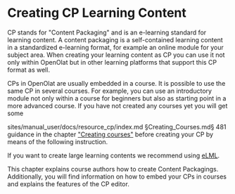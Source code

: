 # Creating CP Learning Content

CP stands for "Content Packaging" and is an e-learning standard for learning
content. A content packaging is a self-contained learning content in a
standardized e-learning format, for example an online module for your subject
area. When creating your learning content as CP you can use it not only within
OpenOlat but in other learning platforms that support this CP format as well.

CPs in OpenOlat are usually embedded in a course. It is possible to use the
same CP in several courses. For example, you can use an introductory module
not only within a course for beginners but also as starting point in a more
advanced course. If you have not created any courses yet you will get some

sites/manual_user/docs/resource_cp/index.md §Creating_Courses.md§ 481
guidance in the chapter ["Creating courses"](Creating+Courses.html) before
creating your CP by means of the following instruction.

If you want to create large learning contents we recommend using
[eLML](http://www.elml.org "eLML").

This chapter explains course authors how to create Content Packagings.
Additionally, you will find information on how to embed your CPs in courses
and explains the features of the CP editor.

